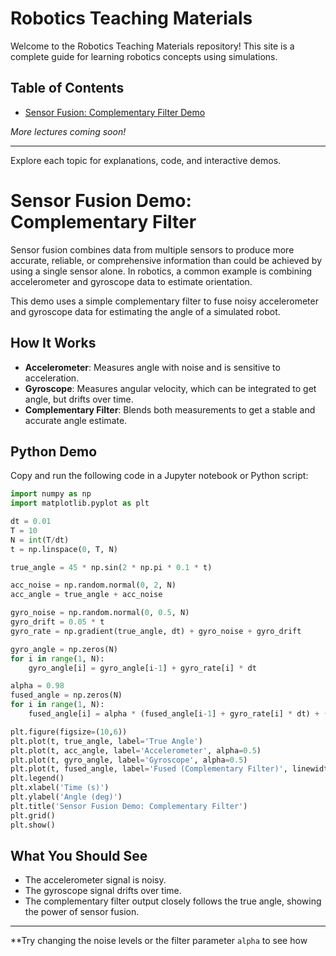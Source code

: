 # Robotics Teaching Materials

Welcome to the Robotics Teaching Materials repository! This site is a complete guide for learning robotics concepts using simulations.

## Table of Contents

- [Sensor Fusion: Complementary Filter Demo](sensor_fusion/README.md)

*More lectures coming soon!*

---

Explore each topic for explanations, code, and interactive demos.

# Sensor Fusion Demo: Complementary Filter

Sensor fusion combines data from multiple sensors to produce more accurate, reliable, or comprehensive information than could be achieved by using a single sensor alone. In robotics, a common example is combining accelerometer and gyroscope data to estimate orientation.

This demo uses a simple complementary filter to fuse noisy accelerometer and gyroscope data for estimating the angle of a simulated robot.

## How It Works
- **Accelerometer**: Measures angle with noise and is sensitive to acceleration.
- **Gyroscope**: Measures angular velocity, which can be integrated to get angle, but drifts over time.
- **Complementary Filter**: Blends both measurements to get a stable and accurate angle estimate.

## Python Demo
Copy and run the following code in a Jupyter notebook or Python script:

```python
import numpy as np
import matplotlib.pyplot as plt

dt = 0.01
T = 10
N = int(T/dt)
t = np.linspace(0, T, N)

true_angle = 45 * np.sin(2 * np.pi * 0.1 * t)

acc_noise = np.random.normal(0, 2, N)
acc_angle = true_angle + acc_noise

gyro_noise = np.random.normal(0, 0.5, N)
gyro_drift = 0.05 * t
gyro_rate = np.gradient(true_angle, dt) + gyro_noise + gyro_drift

gyro_angle = np.zeros(N)
for i in range(1, N):
    gyro_angle[i] = gyro_angle[i-1] + gyro_rate[i] * dt

alpha = 0.98
fused_angle = np.zeros(N)
for i in range(1, N):
    fused_angle[i] = alpha * (fused_angle[i-1] + gyro_rate[i] * dt) + (1 - alpha) * acc_angle[i]

plt.figure(figsize=(10,6))
plt.plot(t, true_angle, label='True Angle')
plt.plot(t, acc_angle, label='Accelerometer', alpha=0.5)
plt.plot(t, gyro_angle, label='Gyroscope', alpha=0.5)
plt.plot(t, fused_angle, label='Fused (Complementary Filter)', linewidth=2)
plt.legend()
plt.xlabel('Time (s)')
plt.ylabel('Angle (deg)')
plt.title('Sensor Fusion Demo: Complementary Filter')
plt.grid()
plt.show()
```

## What You Should See
- The accelerometer signal is noisy.
- The gyroscope signal drifts over time.
- The complementary filter output closely follows the true angle, showing the power of sensor fusion.

---

**Try changing the noise levels or the filter parameter `alpha` to see how
